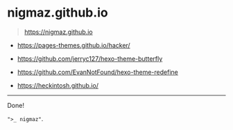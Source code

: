# nigmaz.github.io

> https://nigmaz.github.io

- https://pages-themes.github.io/hacker/

- https://github.com/jerryc127/hexo-theme-butterfly

- https://github.com/EvanNotFound/hexo-theme-redefine

- https://heckintosh.github.io/

---

Done!

`">_ nigmaz"`.
